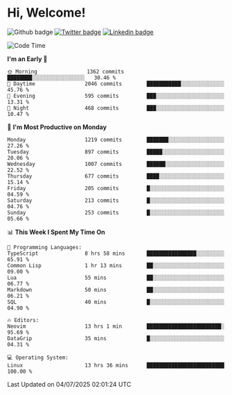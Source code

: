   # Hi, Welcome!
  ![Github badge](https://img.shields.io/github/followers/kraken-afk.svg?style=social&label=Follow&maxAge=2592000)
  [![Twitter badge](https://img.shields.io/badge/-Twitter-00acee?style=flat-square&logo=Twitter&logoColor=white)](https://twitter.com/trshppl)
  [![Linkedin badge](https://img.shields.io/badge/LinkedIn-0077B5?style=flat-square&logo=linkedin&logoColor=white)](https://www.linkedin.com/in/noveanrer)
<!--START_SECTION:waka-->
![Code Time](http://img.shields.io/badge/Code%20Time-1%2C052%20hrs%2052%20mins-blue)

**I'm an Early 🐤** 

```text
🌞 Morning                1362 commits        ████████░░░░░░░░░░░░░░░░░   30.46 % 
🌆 Daytime                2046 commits        ███████████░░░░░░░░░░░░░░   45.76 % 
🌃 Evening                595 commits         ███░░░░░░░░░░░░░░░░░░░░░░   13.31 % 
🌙 Night                  468 commits         ███░░░░░░░░░░░░░░░░░░░░░░   10.47 % 
```
📅 **I'm Most Productive on Monday** 

```text
Monday                   1219 commits        ███████░░░░░░░░░░░░░░░░░░   27.26 % 
Tuesday                  897 commits         █████░░░░░░░░░░░░░░░░░░░░   20.06 % 
Wednesday                1007 commits        ██████░░░░░░░░░░░░░░░░░░░   22.52 % 
Thursday                 677 commits         ████░░░░░░░░░░░░░░░░░░░░░   15.14 % 
Friday                   205 commits         █░░░░░░░░░░░░░░░░░░░░░░░░   04.59 % 
Saturday                 213 commits         █░░░░░░░░░░░░░░░░░░░░░░░░   04.76 % 
Sunday                   253 commits         █░░░░░░░░░░░░░░░░░░░░░░░░   05.66 % 
```


📊 **This Week I Spent My Time On** 

```text
💬 Programming Languages: 
TypeScript               8 hrs 58 mins       ████████████████░░░░░░░░░   65.91 % 
Common Lisp              1 hr 13 mins        ██░░░░░░░░░░░░░░░░░░░░░░░   09.00 % 
Lua                      55 mins             ██░░░░░░░░░░░░░░░░░░░░░░░   06.77 % 
Markdown                 50 mins             ██░░░░░░░░░░░░░░░░░░░░░░░   06.21 % 
SQL                      40 mins             █░░░░░░░░░░░░░░░░░░░░░░░░   04.90 % 

🔥 Editors: 
Neovim                   13 hrs 1 min        ████████████████████████░   95.69 % 
DataGrip                 35 mins             █░░░░░░░░░░░░░░░░░░░░░░░░   04.31 % 

💻 Operating System: 
Linux                    13 hrs 36 mins      █████████████████████████   100.00 % 
```


 Last Updated on 04/07/2025 02:01:24 UTC
<!--END_SECTION:waka-->